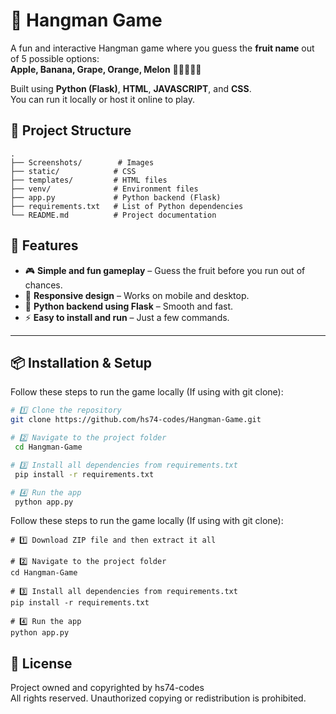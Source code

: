 # 🎯 Hangman Game

A fun and interactive Hangman game where you guess the **fruit name** out of 5 possible options:  
**Apple, Banana, Grape, Orange, Melon** 🍎🍌🍇🍊🍈

Built using **Python (Flask)**, **HTML**, **JAVASCRIPT**, and **CSS**.  
You can run it locally or host it online to play.

## 📂 Project Structure
```
.
├── Screenshots/        # Images
├── static/            # CSS
├── templates/         # HTML files
├── venv/              # Environment files
├── app.py             # Python backend (Flask)
├── requirements.txt   # List of Python dependencies
└── README.md          # Project documentation
```

## 🚀 Features
- 🎮 **Simple and fun gameplay** – Guess the fruit before you run out of chances.
- 📱 **Responsive design** – Works on mobile and desktop.
- 🐍 **Python backend using Flask** – Smooth and fast.
- ⚡ **Easy to install and run** – Just a few commands.

---

## 📦 Installation & Setup

Follow these steps to run the game locally (If using with git clone):

```bash
# 1️⃣ Clone the repository
git clone https://github.com/hs74-codes/Hangman-Game.git

# 2️⃣ Navigate to the project folder
 cd Hangman-Game

# 3️⃣ Install all dependencies from requirements.txt
 pip install -r requirements.txt

# 4️⃣ Run the app
 python app.py

```
Follow these steps to run the game locally (If using with git clone):
```
# 1️⃣ Download ZIP file and then extract it all

# 2️⃣ Navigate to the project folder
cd Hangman-Game

# 3️⃣ Install all dependencies from requirements.txt
pip install -r requirements.txt

# 4️⃣ Run the app
python app.py

```

## 📄 License
Project owned and copyrighted by hs74-codes
<br>
All rights reserved. Unauthorized copying or redistribution is prohibited.
